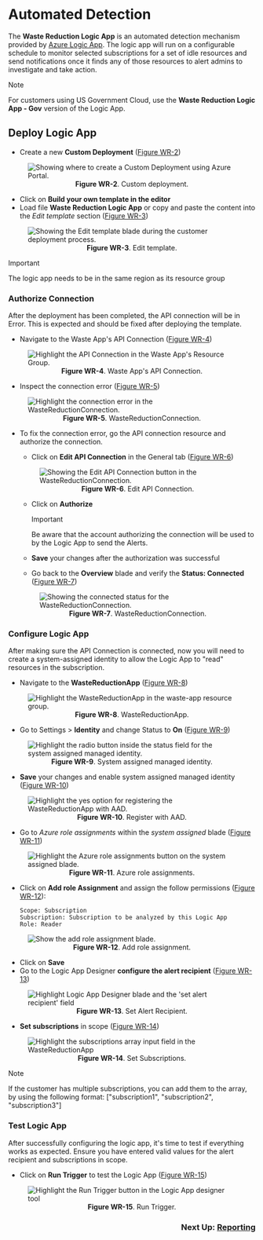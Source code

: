 # Automated Detection

The **Waste Reduction Logic App** is an automated detection mechanism provided by [Azure Logic App](https://docs.microsoft.com/en-us/azure/logic-apps/logic-apps-overview). The logic app will run on a configurable schedule to monitor selected subscriptions for a set of idle resources and send notifications once it finds any of those resources to alert admins to investigate and take action.

>[!NOTE]
>For customers using US Government Cloud, use the **Waste Reduction Logic App - Gov** version of the Logic App.

## Deploy Logic App

* Create a new **Custom Deployment** ([Figure WR-2](/media\waste-app-1.png))
  
<figure>
  <img src="media\waste-app-1.png" alt="Showing where to create a Custom Deployment using Azure Portal.">
  <figcaption>
    <center><strong>Figure WR-2</strong>. Custom deployment.</center>
  </figcaption>
</figure>

* Click on **Build your own template in the editor**
* Load file **Waste Reduction Logic App** or copy and paste the content into the *Edit template* section ([Figure WR-3](media\waste-app-2.png))

<figure>
  <img src="media\waste-app-2.png" alt="Showing the Edit template blade during the customer deployment process.">
  <figcaption>
    <center><strong>Figure WR-3</strong>. Edit template.</center>
  </figcaption>
</figure>

> [!IMPORTANT]
> The logic app needs to be in the same region as its resource group

### Authorize Connection

After the deployment has been completed, the API connection will be in Error. This is expected and should be fixed after deploying the template.

* Navigate to the Waste App's API Connection ([Figure WR-4](media\waste-app-3.png))

<figure>
  <img src="media\waste-app-3.png" alt="Highlight the API Connection in the Waste App's Resource Group.">
  <figcaption>
    <center><strong>Figure WR-4</strong>. Waste App's API Connection.</center>
  </figcaption>
</figure>

* Inspect the connection error ([Figure WR-5](media\waste-app-4.png))

<figure>
  <img src="media\waste-app-4.png" alt="Highlight the connection error in the WasteReductionConnection.">
  <figcaption>
    <center><strong>Figure WR-5</strong>. WasteReductionConnection.</center>
  </figcaption>
</figure>

* To fix the connection error, go the API connection resource and authorize the connection.
  * Click on **Edit API Connection** in the General tab ([Figure WR-6](media\waste-app-5.png))
  <figure>
    <img src="media\waste-app-5.png" alt="Showing the Edit API Connection button in the WasteReductionConnection.">
    <figcaption>
      <center><strong>Figure WR-6</strong>. Edit API Connection.</center>
    </figcaption>
  </figure>

  * Click on **Authorize**
    > [!IMPORTANT]
    > Be aware that the account authorizing the connection will be used to by the Logic App to send the Alerts.
  * **Save** your changes after the authorization was successful

  * Go back to the **Overview** blade and verify the **Status: Connected** ([Figure WR-7](media\waste-app-6.png))
  <figure>
    <img src="media\waste-app-6.png" alt="Showing the connected status for the WasteReductionConnection.">
    <figcaption>
      <center><strong>Figure WR-7</strong>. WasteReductionConnection.</center>
    </figcaption>
  </figure>

### Configure Logic App

After making sure the API Connection is connected, now you will need to create a system-assigned identity to allow the Logic App to "read" resources in the subscription.

* Navigate to the **WasteReductionApp** ([Figure WR-8](media\waste-app-7.png))

<figure>
  <img src="media\waste-app-7.png" alt="Highlight the WasteReductionApp in the waste-app resource group.">
  <figcaption>
    <center><strong>Figure WR-8</strong>. WasteReductionApp.</center>
  </figcaption>
</figure>

* Go to Settings > **Identity** and change Status to **On** ([Figure WR-9](media\waste-app-8.png))

<figure>
  <img src="media\waste-app-8.png" alt="Highlight the radio button inside the status field for the system assigned managed identity.">
  <figcaption>
    <center><strong>Figure WR-9</strong>. System assigned managed identity.</center>
  </figcaption>
</figure>

* **Save** your changes and enable system assigned managed identity ([Figure WR-10](media\waste-app-9.png))

<figure>
  <img src="media\waste-app-9.png" alt="Highlight the yes option for registering the WasteReductionApp with AAD.">
  <figcaption>
    <center><strong>Figure WR-10</strong>. Register with AAD.</center>
  </figcaption>
</figure>

* Go to *Azure role assignments* within the *system assigned* blade ([Figure WR-11](media\waste-app-10.png))

<figure>
  <img src="media\waste-app-10.png" alt="Highlight the Azure role assignments button on the system assigned blade.">
  <figcaption>
    <center><strong>Figure WR-11</strong>. Azure role assignments.</center>
  </figcaption>
</figure>

* Click on **Add role Assignment** and assign the follow permissions ([Figure WR-12](media\waste-app-11.png)):

  ```text
  Scope: Subscription
  Subscription: Subscription to be analyzed by this Logic App
  Role: Reader
  ```

<figure>
  <img src="media\waste-app-11.png" alt="Show the add role assignment blade.">
  <figcaption>
    <center><strong>Figure WR-12</strong>. Add role assignment.</center>
  </figcaption>
</figure>

* Click on **Save**
* Go to the Logic App Designer **configure the alert recipient** ([Figure WR-13](media\waste-app-13.png))

<figure>
  <img src="media\waste-app-13.png" alt="Highlight Logic App Designer blade and the 'set alert recipient' field">
  <figcaption>
    <center><strong>Figure WR-13</strong>. Set Alert Recipient.</center>
  </figcaption>
</figure>

* **Set subscriptions** in scope ([Figure WR-14](media\waste-app-14.png))

<figure>
  <img src="media\waste-app-14.png" alt="Highlight the subscriptions array input field in the WasteReductionApp">
  <figcaption>
    <center><strong>Figure WR-14</strong>. Set Subscriptions.</center>
  </figcaption>
</figure>

> [!NOTE]
> If the customer has multiple subscriptions, you can add them to the array, by using the following format: ["subscription1", "subscription2", "subscription3"]

### Test Logic App

After successfully configuring the logic app, it's time to test if everything works as expected. Ensure you have entered valid values for the alert recipient and subscriptions in scope.

* Click on **Run Trigger** to test the Logic App ([Figure WR-15](media\waste-app-15.png))

<figure>
  <img src="media\waste-app-15.png" alt="Highlight the Run Trigger button in the Logic App designer tool">
  <figcaption>
    <center><strong>Figure WR-15</strong>. Run Trigger.</center>
  </figcaption>
</figure>

<div style="text-align: right"> <h3>Next Up: <a href="acoi-reporting.md">Reporting</a></h2></div>
